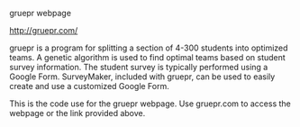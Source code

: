 gruepr webpage

http://gruepr.com/

gruepr is a program for splitting a section of 4-300 students into optimized teams. A genetic algorithm is used to find optimal teams based on student survey information. The student survey is typically performed using a Google Form. SurveyMaker, included with gruepr, can be used to easily create and use a customized Google Form.

This is the code use for the gruepr webpage. Use gruepr.com to access the webpage or the link provided above.

